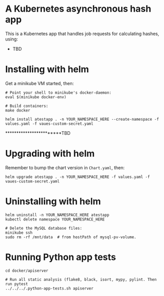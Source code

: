 # A Kubernetes asynchronous hash app

This is a Kubernetes app that handles job requests for calculating hashes, using:

* TBD

# Installing with helm

Get a minikube VM started, then:

```shell
# Point your shell to minikube's docker-daemon:
eval $(minikube docker-env)

# Build containers:
make docker

helm install atestapp . -n YOUR_NAMESPACE_HERE --create-namespace -f values.yaml -f vaues-custom-secret.yaml
```

************************TBD

# Upgrading with helm

Remember to bump the chart version in `Chart.yaml`, then:

```shell
helm upgrade atestapp . -n YOUR_NAMESPACE_HERE -f values.yaml -f vaues-custom-secret.yaml
```

# Uninstalling with helm

```shell
helm uninstall -n YOUR_NAMESPACE_HERE atestapp
kubectl delete namespace YOUR_NAMESPACE_HERE

# Delete the MySQL database files:
minikube ssh
sudo rm -rf /mnt/data  # from hostPath of mysql-pv-volume.
```

# Running Python app tests

```shell
cd docker/apiserver

# Run all static analysis (flake8, black, isort, mypy, pylint. Then run pytest
../../../.python-app-tests.sh apiserver
```

